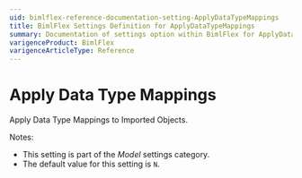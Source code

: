 ```yaml
---
uid: bimlflex-reference-documentation-setting-ApplyDataTypeMappings
title: BimlFlex Settings Definition for ApplyDataTypeMappings
summary: Documentation of settings option within BimlFlex for ApplyDataTypeMappings
varigenceProduct: BimlFlex
varigenceArticleType: Reference
---
```


# Apply Data Type Mappings

Apply Data Type Mappings to Imported Objects.

Notes:

* This setting is part of the *Model* settings category.
* The default value for this setting is `N`.
